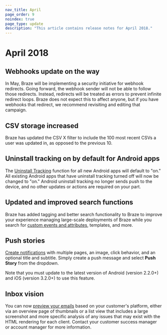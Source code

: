 ```yaml
---
nav_title: April
page_order: 9
noindex: true
page_type: update
description: "This article contains release notes for April 2018."
---
```

# April 2018

## Webhooks update on the way

In May, Braze will be implementing a security initiative for webhook redirects. Going forward, the webhook sender will not be able to follow those redirects. Instead, redirects will be treated as errors to prevent infinite redirect loops. Braze does not expect this to affect anyone, but if you have webhooks that redirect, we recommend revisiting and editing that campaign.

## CSV storage increased

Braze has updated the CSV X filter to include the 100 most recent CSVs a user was updated in, as opposed to the previous 10.

## Uninstall tracking on by default for Android apps

The [Uninstall Tracking]({{site.baseurl}}/user_guide/data_and_analytics/uninstall_tracking/#uninstall-tracking-for-campaigns) function for all new Android apps will default to "on." All existing Android apps that have uninstall tracking turned off will now be changed to "on." Android uninstall tracking no longer sends push to the device, and no other updates or actions are required on your part.

## Updated and improved search functions

Braze has added tagging and better search functionality to Braze to improve your experience managing large-scale deployments of Braze while you search for [custom events and attributes]({{site.baseurl}}/user_guide/onboarding/platform_administrative_features/#custom-event-and-attribute-management), templates, and more.

## Push stories

[Create notifications]({{site.baseurl}}/user_guide/message_building_by_channel/push/push_stories/#push-stories) with multiple pages, an image, click behavior, and an optional title and subtitle. Simply create a push message and select **Push Story** from the dropdown.

Note that you must update to the latest version of Android (version 2.2.0+) and iOS (version 3.2.0+) to use this feature.


## Inbox vision

You can now [preview your emails]({{site.baseurl}}/user_guide/message_building_by_channel/email/inbox_vision/#inbox-vision) based on your customer's platform, either via an overview page of thumbnails or a list view that includes a large screenshot and more specific analysis of any issues that may exist with the HTML rendering for each client. Contact your customer success manager or account manager for more information.


